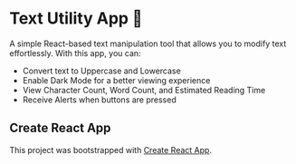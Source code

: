 # Text Utility App 📝
A simple React-based text manipulation tool that allows you to modify text effortlessly. With this app, you can:
- Convert text to Uppercase and Lowercase
- Enable Dark Mode for a better viewing experience
- View Character Count, Word Count, and Estimated Reading Time
- Receive Alerts when buttons are pressed

## Create React App
This project was bootstrapped with [Create React App](https://github.com/facebook/create-react-app).


